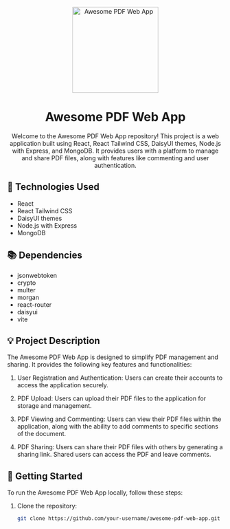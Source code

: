 <p align="center">
  <img src="project-logo.png" alt="Awesome PDF Web App" width="200" height="200">
</p>

<h1 align="center">Awesome PDF Web App</h1>

<p align="center">
  Welcome to the Awesome PDF Web App repository! This project is a web application built using React, React Tailwind CSS, DaisyUI themes, Node.js with Express, and MongoDB. It provides users with a platform to manage and share PDF files, along with features like commenting and user authentication.
</p>

<h2>🚀 Technologies Used</h2>

- React
- React Tailwind CSS
- DaisyUI themes
- Node.js with Express
- MongoDB

<h2>📚 Dependencies</h2>

- jsonwebtoken
- crypto
- multer
- morgan
- react-router
- daisyui
- vite

<h2>💡 Project Description</h2>

The Awesome PDF Web App is designed to simplify PDF management and sharing. It provides the following key features and functionalities:

1. User Registration and Authentication: Users can create their accounts to access the application securely.

2. PDF Upload: Users can upload their PDF files to the application for storage and management.

3. PDF Viewing and Commenting: Users can view their PDF files within the application, along with the ability to add comments to specific sections of the document.

4. PDF Sharing: Users can share their PDF files with others by generating a sharing link. Shared users can access the PDF and leave comments.

<h2>🏁 Getting Started</h2>

To run the Awesome PDF Web App locally, follow these steps:

1. Clone the repository:

   ```bash
   git clone https://github.com/your-username/awesome-pdf-web-app.git
